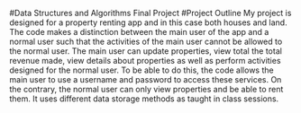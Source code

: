 #Data Structures and Algorithms Final Project
#Project Outline
My project is designed for a property renting app and in this case both houses and land. 
The code makes a distinction between the main user of the app and a normal user such that 
the activities of the main user cannot be allowed to the normal user. The main user can update properties,
view total the total revenue made, view details about properties as well as perform activities
designed for the normal user. To be able to do this, the code allows the main user to use a username
and password to access these services. On the contrary, the normal user can only view properties 
and be able to rent them. It uses different data storage methods as taught in class sessions.
